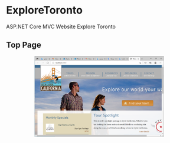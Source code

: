 # ExploreToronto
ASP.NET Core MVC Website Explore Toronto 


## Top Page
<p align="center">
<img width="350" alt="page	1" src="https://github.com/jaimehernan95/ExploreToronto/blob/master/torontoExplore/imagesToronto/ExploreCalifornia.png">
</p>

